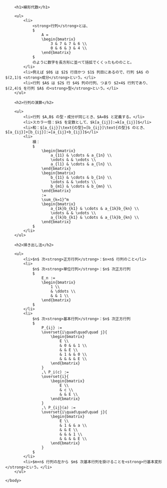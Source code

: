 <html>
    <head>
        <link rel="stylesheet" href="https://cdn.jsdelivr.net/npm/katex@0.15.2/dist/katex.min.css" integrity="sha384-MlJdn/WNKDGXveldHDdyRP1R4CTHr3FeuDNfhsLPYrq2t0UBkUdK2jyTnXPEK1NQ" crossorigin="anonymous">
        <script defer src="https://cdn.jsdelivr.net/npm/katex@0.15.2/dist/katex.min.js" integrity="sha384-VQ8d8WVFw0yHhCk5E8I86oOhv48xLpnDZx5T9GogA/Y84DcCKWXDmSDfn13bzFZY" crossorigin="anonymous"></script>
        <script defer src="https://cdn.jsdelivr.net/npm/katex@0.15.2/dist/contrib/auto-render.min.js" integrity="sha384-+XBljXPPiv+OzfbB3cVmLHf4hdUFHlWNZN5spNQ7rmHTXpd7WvJum6fIACpNNfIR" crossorigin="anonymous"></script>
        <script>
            document.addEventListener("DOMContentLoaded", function() {
                renderMathInElement(document.body, {
                    // customised options
                    // • auto-render specific keys, e.g.:
                    delimiters: [
                        {left: '$$', right: '$$', display: true},
                        {left: '$', right: '$', display: false},
                        {left: '\\(', right: '\\)', display: false},
                        {left: '\\[', right: '\\]', display: true}
                    ],
                    // • rendering keys, e.g.:
                    throwOnError : false
                });
            });
        </script>
    </head>
    <body>
        
        <h1>線形代数</h1>
        
        <ul>
            <li>
                <strong>行列</strong>とは、
                $
                    A =
                    \begin{bmatrix}
                        3 & 7 & 7 & 6 \\
                        0 & 6 & 3 & 4 \\
                    \end{bmatrix}
                $
                のように数字を長方形に並べて括弧でくくったもののこと。
            </li>
            <li>例えば $0$ は $2$ 行目かつ $1$ 列目にあるので、行列 $A$ の $(2,1)$ <strong>成分</strong>という。</li>
            <li>行列 $A$ は $2$ 行 $4$ 列の行列、つまり $2×4$ 行列であり、$(2,4)$ を行列 $A$ の<strong>型</strong>という。</li>
        </ul>
        
        <h2>行列の演算</h2>
        
        <ul>
            <li>行列 $A,B$ の型・成分が同じとき、$A=B$ と定義する。</li>
            <li>スカラー倍：$k$ を定数として、$k[a_{ij}]:=k[a_{ij}]$</li>
            <li>和：$[a_{ij}]\text{の型}=[b_{ij}]\text{の型}$ のとき、$[a_{ij}]+[b_{ij}]:=[a_{ij}+b_{ij}]$</li>
            <li>
                積：
                $
                    \begin{bmatrix}
                        a_{11} & \cdots & a_{1n} \\
                        \vdots & & \vdots \\
                        a_{l1} & \cdots & a_{ln} \\
                    \end{bmatrix}
                    \begin{bmatrix}
                        b_{11} & \cdots & b_{1n} \\
                        \vdots & & \vdots \\
                        b_{m1} & \cdots & b_{mn} \\
                    \end{bmatrix}
                    :=
                    \sum_{k=1}^m
                    \begin{bmatrix}
                        a_{1k}b_{k1} & \cdots & a_{1k}b_{kn} \\
                        \vdots & & \vdots \\
                        a_{lk}b_{k1} & \cdots & a_{lk}b_{kn} \\
                    \end{bmatrix}
                $
            </li>
        </ul>
        
        <h2>掃き出し法</h2>
        
        <ul>
            <li>$n$ 次<strong>正方行列</strong>：$n×n$ 行列のこと</li>
            <li>
                $n$ 次<strong>単位行列</strong>：$n$ 次正方行列
                $
                    E_n :=
                    \begin{bmatrix}
                        1 \\
                        & \ddots \\
                        & & 1 \\
                    \end{bmatrix}
                $
            </li>
            <li>
                $n$ 次<strong>基本行列</strong>：$n$ 次正方行列
                $
                    P_{ij} :=
                    \overset{i\quad\quad\quad j}{
                        \begin{bmatrix}
                            E \\
                            & 0 & & 1 \\
                            & & E \\
                            & 1 & & 0 \\
                            & & & & E \\
                        \end{bmatrix}
                    }
                    ,\ P_i(c) :=
                    \overset{i}{
                        \begin{bmatrix}
                            E \\
                            & c \\
                            & & E \\
                        \end{bmatrix}
                    }
                    ,\ P_{ij}(a) :=
                    \overset{i\quad\quad\quad j}{
                        \begin{bmatrix}
                            E \\
                            & 1 & & a \\
                            & & E \\
                            & & & 1 \\
                            & & & & E \\
                        \end{bmatrix}
                    }
                $
            </li>
            <li>$m×n$ 行列の左から $m$ 次基本行列を掛けることを<strong>行基本変形</strong>という。</li>
        </ul>

    </body>
</html>
